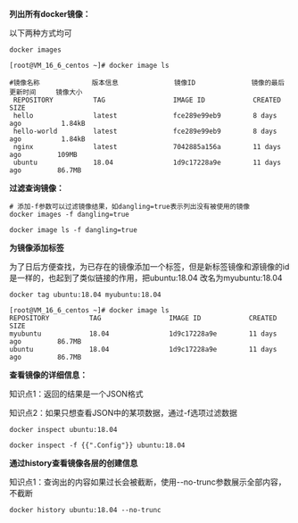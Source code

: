 **列出所有docker镜像：**

以下两种方式均可

```shell
docker images

[root@VM_16_6_centos ~]# docker image ls

#镜像名称             版本信息              镜像ID              镜像的最后更新时间     镜像大小 
 REPOSITORY          TAG                 IMAGE ID            CREATED             SIZE
 hello               latest              fce289e99eb9        8 days ago          1.84kB
 hello-world         latest              fce289e99eb9        8 days ago          1.84kB
 nginx               latest              7042885a156a        11 days ago         109MB
 ubuntu              18.04               1d9c17228a9e        11 days ago         86.7MB

```



**过滤查询镜像：**

```shell
# 添加-f参数可以过滤镜像结果，如dangling=true表示列出没有被使用的镜像
docker images -f dangling=true

docker image ls -f dangling=true
```



**为镜像添加标签**

为了日后方便查找，为已存在的镜像添加一个标签，但是新标签镜像和源镜像的id是一样的，也起到了类似链接的作用，把ubuntu:18.04 改名为myubuntu:18.04

```shell
docker tag ubuntu:18.04 myubuntu:18.04

[root@VM_16_6_centos ~]# docker image ls
REPOSITORY          TAG                 IMAGE ID            CREATED             SIZE
myubuntu            18.04               1d9c17228a9e        11 days ago         86.7MB
ubuntu              18.04               1d9c17228a9e        11 days ago         86.7MB
```



**查看镜像的详细信息：**

知识点1：返回的结果是一个JSON格式

知识点2：如果只想查看JSON中的某项数据，通过-f选项过滤数据

```shell
docker inspect ubuntu:18.04

docker inspect -f {{".Config"}} ubuntu:18.04 
```



**通过history查看镜像各层的创建信息**

知识点1：查询出的内容如果过长会被截断，使用--no-trunc参数展示全部内容，不截断

```
docker history ubuntu:18.04 --no-trunc
```